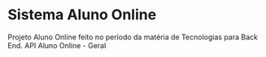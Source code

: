 ﻿# Sistema Aluno Online
Projeto Aluno Online feito no período da matéria de Tecnologias para Back End.
API Aluno Online - Geral
